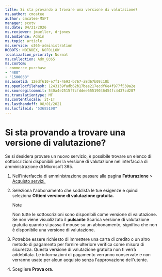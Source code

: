 ```yaml
---
title: Si sta provando a trovare una versione di valutazione?
ms.author: cmcatee
author: cmcatee-MSFT
manager: scotv
ms.date: 04/21/2020
ms.reviewer: jmueller, drjones
ms.audience: Admin
ms.topic: article
ms.service: o365-administration
ROBOTS: NOINDEX, NOFOLLOW
localization_priority: Normal
ms.collection: Adm_O365
ms.custom:
- commerce_purchase
- "488"
- "1500033"
ms.assetid: 12edf610-e7f1-4693-b767-a8d67b09c10b
ms.openlocfilehash: 1243139fadb62b17bee217ecdf6e4f977f539a2e
ms.sourcegitcommit: 540a4e2515f7cfddee65519046454fc4437cd287
ms.translationtype: MT
ms.contentlocale: it-IT
ms.lasthandoff: 08/01/2021
ms.locfileid: "53685198"
---
```

# <a name="trying-to-find-a-trial"></a>Si sta provando a trovare una versione di valutazione?

Se si desidera provare un nuovo servizio, è possibile trovare un elenco di sottoscrizioni disponibili per la versione di valutazione nel interfaccia di amministrazione di Microsoft 365.
  
1. Nell'interfaccia di amministrazione passare alla pagina **Fatturazione** \> [Acquisto servizi.](https://go.microsoft.com/fwlink/p/?linkid=868433)

2. Seleziona l'abbonamento che soddisfa le tue esigenze e quindi seleziona **Ottieni versione di valutazione gratuita.**

    > [!NOTE]
    > Non tutte le sottoscrizioni sono disponibili come versione di valutazione. Se non viene visualizzato il **pulsante** Scarica versione di valutazione gratuita quando si passa il mouse su un abbonamento, significa che non è disponibile una versione di valutazione.
  
3. Potrebbe essere richiesto di immettere una carta di credito o un altro metodo di pagamento per fornire ulteriore verifica come misura di sicurezza. Questa versione di valutazione gratuita non ti verrà addebitata. Le informazioni di pagamento verranno conservate e non verranno usate per alcun acquisto senza l'approvazione dell'utente.

4. Scegliere **Prova ora**.